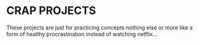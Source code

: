 # CRAP PROJECTS

These projects are just for practicing concepts nothing else or more like a form of healthy procrastination instead of watching netflix...
